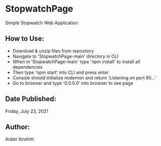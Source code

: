 # StopwatchPage
Simple Stopwatch Web Application

## How to Use:
* Download & unzip files from repository
* Navigate to 'StopwatchPage-main' directory in CLI
* When in 'StopwatchPage-main' type 'npm install' to install all dependencies
* Then type 'npm start' into CLI and press enter
* Console should initialize nodemon and return 'Listening on port 80...'
* Go to browser and type '0.0.0.0' into browser to see page

## Date Published:
Friday, July 23, 2021

## Author:
Aidan Ibrahim
